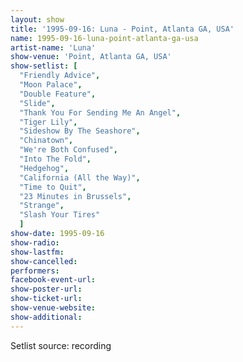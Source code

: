 ```yaml
---
layout: show
title: '1995-09-16: Luna - Point, Atlanta GA, USA'
name: 1995-09-16-luna-point-atlanta-ga-usa
artist-name: 'Luna'
show-venue: 'Point, Atlanta GA, USA'
show-setlist: [
  "Friendly Advice",
  "Moon Palace",
  "Double Feature",
  "Slide",
  "Thank You For Sending Me An Angel",
  "Tiger Lily",
  "Sideshow By The Seashore",
  "Chinatown",
  "We're Both Confused",
  "Into The Fold",
  "Hedgehog",
  "California (All the Way)",
  "Time to Quit",
  "23 Minutes in Brussels",
  "Strange",
  "Slash Your Tires"
  ]
show-date: 1995-09-16
show-radio: 
show-lastfm: 
show-cancelled: 
performers: 
facebook-event-url: 
show-poster-url: 
show-ticket-url: 
show-venue-website: 
show-additional: 
---
```


Setlist source: recording